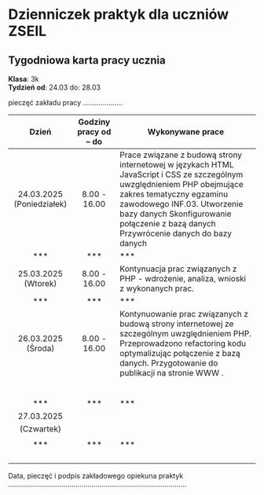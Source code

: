 # Dzienniczek praktyk dla uczniów ZSEIL 


## Tygodniowa karta pracy ucznia
**Klasa**: 3k  
**Tydzień od**: 24.03 do: 28.03

pieczęć zakładu pracy
....................
                  



| Dzień        | Godziny pracy od – do | Wykonywane prace                                   |
| :-------------: | :----------------------: |------------------------------------------------------|
| 24.03.2025 (Poniedziałek) |    8.00 - 16.00      | Prace związane z budową strony internetowej w językach HTML JavaScript i CSS ze szczególnym uwzględnieniem PHP obejmujące zakres tematyczny egzaminu zawodowego INF.03. Utworzenie bazy danych Skonfigurowanie połączenie z bazą danych Przywrócenie danych do bazy danych |
|***          |***                   | ***                                              |
| 25.03.2025 (Wtorek)  | 8.00 - 16.00         |  Kontynuacja prac związanych  z PHP - wdrożenie, analiza, wnioski z wykonanych prac.|
|***          |***                   |***                                               |
| 26.03.2025 (Środa) | 8.00 - 16.00                       | Kontynuowanie prac związanych z budową strony internetowej ze szczególnym uwzględnieniem PHP.   Przeprowadzono refactoring kodu optymalizując połączenie z bazą danych. Przygotowanie do publikacji na stronie WWW . |
|      |                      |              |
|             |                      | |
|             |                      |  |
|             |                      |     |
|             |                      |    |
|             |                      |  |
|***          |***                   |***                                                               |
| 27.03.2025  |                      |  |
| (Czwartek)  |                      |  |
|             |                      |                          |
| ***         | ***                  | ***                                                           |
|             |                      |                                                               |
|             |                      |                                                               |
|             |                      |                                                               |
|             |                      |                                                               |


 

 
 




Data, pieczęć i podpis zakładowego opiekuna praktyk 
……………………………………………………………………………… 



